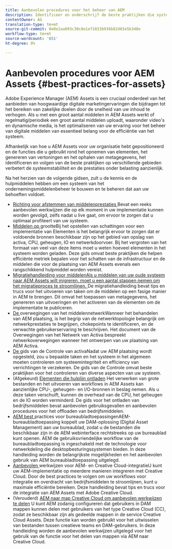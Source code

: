 ```yaml
---
title: Aanbevolen procedures voor het beheer van AEM
description: Identificeer en onderschrijf de beste praktijken die systeemstabiliteit en prestaties onder lading verbeteren, afhankelijk van de plaatsing van AEM Assets en eigenschappen die worden gebruikt om activa op te nemen en te verwerken.
contentOwner: AG
translation-type: tm+mt
source-git-commit: 0e0e2aa693c30c8e1ef1033b936b82d83e5b348e
workflow-type: tm+mt
source-wordcount: '651'
ht-degree: 0%

---
```



# Aanbevolen procedures voor AEM Assets {#best-practices-for-assets}

Adobe Experience Manager (AEM) Assets is een cruciaal onderdeel van het aanbieden van hoogwaardige digitale marketingervaringen die bijdragen tot het bereiken van zakelijke doelen door de snelheid van uw inhoud te verhogen. Als u met een groot aantal middelen in AEM Assets werkt of regelmatig/periodiek een groot aantal middelen uploadt, waaronder video&#39;s en dynamische media, is het optimaliseren van uw ervaring voor het beheer van digitale middelen van essentieel belang voor de efficiëntie van het systeem.

Afhankelijk van hoe u AEM Assets voor uw organisatie hebt gepositioneerd en de functies die u gebruikt rond het opnemen van elementen, het genereren van vertoningen en het ophalen van metagegevens, het identificeren en volgen van de beste praktijken op verschillende gebieden verbetert de systeemstabiliteit en de prestaties onder belasting aanzienlijk.

Na het herzien van de volgende gidsen, zult u de kennis en de hulpmiddelen hebben om een systeem van het ondernemingsmiddelenbeheer te bouwen en te beheren dat aan uw behoeften voldoet.

* [Richting voor afstemmen van middelenprestaties ](performance-tuning-guidelines.md)
Bevat een reeks aanbevolen werkwijzen die op elk moment in uw implementatie kunnen worden gevolgd, zelfs nadat u live gaat, om ervoor te zorgen dat u optimaal profiteert van uw systeem.
* [Middelen op ](assets-sizing-guide.md)
grootteBij het opstellen van schattingen voor een implementatie van Elementen is het belangrijk ervoor te zorgen dat er voldoende bronnen beschikbaar zijn op het gebied van opslag van activa, CPU, geheugen, IO en netwerkdoorvoer. Bij het vergroten van het formaat van veel van deze items moet u weten hoeveel elementen in het systeem worden geladen. Deze gids omvat beste praktijken die helpen efficiënte metriek bepalen voor het schatten van de infrastructuur en de middelen die voor de plaatsing van AEM Assets evenals een rangschikkend hulpmiddel worden vereist.
* [Migratiehandleiding voor middelenAls u middelen van uw oude systeem naar AEM Assets wilt migreren, moet u een aantal stappen nemen om het migratieproces te stroomlijnen. ](assets-migration-guide.md)
De migratiehandleiding bevat tips en trucs voor het uitvoeren van taken om de middelen op een fasige manier in AEM te brengen. Dit omvat het toepassen van metagegevens, het genereren van uitvoeringen en het activeren van de elementen om de implementatie te publiceren.
* [De ](assets-network-considerations.md)
overwegingen van het middelennetwerkWanneer het behandelen van AEM plaatsing, is het begrip van de netwerktopologie belangrijk om netwerkprestaties te begrijpen, chokepoints te identificeren, en de verwachte gebruikerservaring te beschrijven. Het document van de Overwegingen van het Netwerk van Activa bespreekt netwerkoverwegingen wanneer het ontwerpen van uw plaatsing van AEM Activa.
* [De ](assets-monitoring-best-practices.md)
gids van de Controle van activaNadat uw AEM plaatsing wordt opgesteld, zou u bepaalde taken en het systeem in het algemeen moeten controleren om systeemintegriteit en efficiency van verrichtingen te verzekeren. De gids van de Controle omvat beste praktijken voor het controleren van diverse aspecten van uw systeem.
* (Afgekeurd) [Elementen die hulplijn ontladen](assets-offloading-best-practices.md)
Het verwerken van grote bestanden en het uitvoeren van workflows in AEM Assets kan aanzienlijke CPU-, geheugen- en I/O-bronnen in beslag nemen. Als u deze taken verschuift, kunnen de overhead van de CPU, het geheugen en de IO worden verminderd. De gids voor het ontladen van bedrijfsmiddelen bevat aanbevolen gebruiksgevallen en aanbevolen procedures voor het offloaden van bedrijfsmiddelen.
* [AEM best ](https://helpx.adobe.com/experience-manager/desktop-app/aem-desktop-app-best-practices.html)
practices voor bureaubladtoepassingenAEM-bureaubladtoepassing koppelt uw DAM-oplossing (Digital Asset Management) aan uw bureaublad, zodat u de bestanden die beschikbaar zijn in de AEM webinterface rechtstreeks op uw bureaublad kunt openen. AEM de gebruiksvriendelijke workflow van de bureaubladtoepassing is ingeschakeld met de technologie voor netwerkdeling die desktopbesturingssystemen bieden. In deze handleiding worden de belangrijkste mogelijkheden en het aanbevolen gebruik van AEM bureaubladtoepassing uitgelegd.
* [Aanbevolen ](aem-cc-integration-best-practices.md)
werkwijzen voor AEM- en Creative Cloud-integratieU kunt uw AEM-implementatie op meerdere manieren integreren met Creative Cloud. Door de best practices te volgen om uw workflows voor integratie en overdracht van bedrijfsmiddelen te stroomlijnen, kunt u maximale efficiëntie bereiken. Deze handleiding bevat tips en trucs voor de integratie van AEM Assets met Adobe Creative Cloud.
* (Verouderd) [AEM naar map Creative Cloud om aanbevolen werkwijzen te delen](aem-cc-folder-sharing-best-practices.md)
U kunt AEM zodanig configureren dat gebruikers in DAM mappen kunnen delen met gebruikers van het type Creative Cloud (CC), zodat ze beschikbaar zijn als gedeelde mappen in de service Creative Cloud Assets. Deze functie kan worden gebruikt voor het uitwisselen van bestanden tussen creatieve teams en DAM-gebruikers. In deze handleiding worden de aanbevolen werkwijzen uitgelegd voor het gebruik van de functie voor het delen van mappen via AEM naar Creative Cloud.
